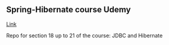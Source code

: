 ## Spring-Hibernate course Udemy
[Link](https://www.udemy.com/course/spring-hibernate-tutorial/)

Repo for section 18 up to 21 of the course: JDBC and Hibernate
